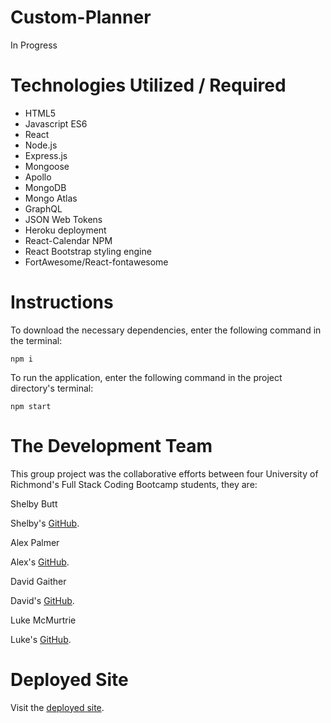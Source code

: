 # Custom-Planner
In Progress

# Technologies Utilized / Required

* HTML5
* Javascript ES6
* React 
* Node.js
* Express.js
* Mongoose
* Apollo
* MongoDB
* Mongo Atlas
* GraphQL
* JSON Web Tokens
* Heroku deployment
* React-Calendar NPM
* React Bootstrap styling engine
* FortAwesome/React-fontawesome

# Instructions

To download the necessary dependencies, enter the following command in the terminal:

`npm i`

To run the application, enter the following command in the project directory's terminal:

`npm start`


# The Development Team
This group project was the collaborative efforts between four University of Richmond's Full Stack Coding Bootcamp students, they are:

Shelby Butt

Shelby's [GitHub](https://github.com/shelbylb97).

Alex Palmer

Alex's [GitHub](https://github.com/apalmer37).

David Gaither 

David's [GitHub](https://github.com/Gaitherdb).

Luke McMurtrie

Luke's [GitHub](https://github.com/LukeMcM89).

# Deployed Site

Visit the [deployed site](https://afternoon-hamlet-16859.herokuapp.com/).